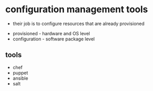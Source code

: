 # configuration management tools

- their job is to configure resources that are already provisioned

* provisioned - hardware and OS level
* configuration - software package level


## tools

- chef
- puppet
- ansible
- salt
